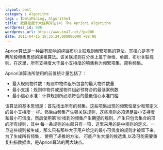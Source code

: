 ```yaml
---
layout: post
category : Algorithm
tags : [DataMining, Algorithm]
title: 数据挖掘十大经典算法(4) The Apriori algorithm
wordpress_id: 906
wordpress_url: http://www.im47.net/?p=906
date: 2011-04-15 19:36:24.000000000 +08:00
---
```

Apriori算法是一种最有影响的挖掘布尔关联规则频繁项集的算法。其核心是基于两阶段频集思想的递推算法。该关联规则在分类上属于单维、单层、布尔关联规则。在这里，所有支持度大于最小支持度的项集称为频繁项集，简称频集。

Apriori演算法所使用的前置统计量包括了：
<ul>
	<li>最大规则物件数：规则中物件组所包含的最大物件数量</li>
	<li>最小支援：规则中物件或是物件组必顸符合的最低案例数</li>
	<li>最小信心水准：计算规则所必须符合的最低信心水准门槛</li>
</ul>
该算法的基本思想是：首先找出所有的频集，这些项集出现的频繁性至少和预定义的最小支持度一 样。然后由频集产生强关联规则，这些规则必须满足最小支持度和最小可信度。然后使用第1步找到的频集产生期望的规则，产生只包含集合的项的所有规则，其中 每一条规则的右部只有一项，这里采用的是中规则的定义。一旦这些规则被生成，那么只有那些大于用户给定的最小可信度的规则才被留下来。为了生成所有频集， 使用了递推的方法。
可能产生大量的候选集,以及可能需要重复扫描数据库，是Apriori算法的两大缺点。

&nbsp;
